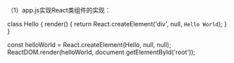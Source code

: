 （1）app.js实现React类组件的实现：

class Hello {
    render() {
        return React.createElement('div', null, `Hello World`);
    }
}

const helloWorld = React.createElement(Hello, null, null);
ReactDOM.render(helloWorld, document.getElementById('root'));